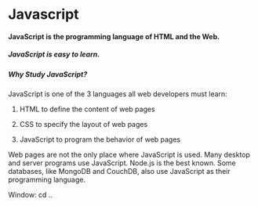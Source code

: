 # Javascript

#### JavaScript is the programming language of HTML and the Web.

##### JavaScript is easy to learn.

##### Why Study JavaScript?

JavaScript is one of the 3 languages all web developers must learn:

1.  HTML to define the content of web pages

2.  CSS to specify the layout of web pages

3.  JavaScript to program the behavior of web pages

Web pages are not the only place where JavaScript is used. Many desktop and server programs use JavaScript. Node.js is the best known. Some databases, like MongoDB and CouchDB, also use JavaScript as their programming language.


Window: cd ..
